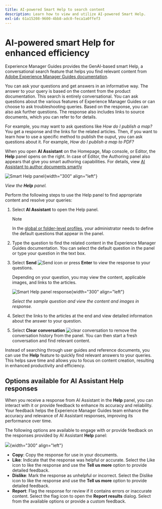 ```yaml
---
title: AI-powered Smart Help to search content
description: Learn how to view and utilize AI-powered Smart Help.
exl-id: 61a15208-9600-4bb8-adc0-feca1a0ffef3
---
```

# AI-powered smart Help for enhanced efficiency

Experience Manager Guides provides the GenAI-based smart Help, a conversational search feature that helps you find relevant content from [Adobe Experience Manager Guides documentation](https://experienceleague.adobe.com/en/docs/experience-manager-guides/using/overview).

You can ask your questions and get answers in an informative way. The answer to your query is based on the content from the product documentation. This search is entirely conversational. You can ask questions about the various features of Experience Manager Guides or can choose to ask troubleshooting queries. Based on the response, you can also ask further questions. The response also includes links to source documents, which you can refer to for details. 

For example, you may want to ask questions like *How do I publish a map?* You get a response and the links for the related articles. Then, if you want to learn how to use a specific method to publish the ouput, you can ask questions about it. For example, *How do I publish a map to PDF?* 

When you open **AI Assistant** on the Homepage, Map console, or Editor, the **Help** panel opens on the right. In case of Editor, the Authoring panel also appears that give you smart authoring capabilities. For details, view [AI Assistant to author documents smartly](./ai-assistant-right-panel.md)

![Smart Help panel](images/smart-help-panel.png){width="300" align="left"}

*View the **Help** panel.*

Perform the following steps to use the Help panel to find appropriate content and resolve your queries:

1. Select **AI Assistant** to open the Help panel. 

    >[!NOTE]
    >
    > In the [global or folder-level profiles](../cs-install-guide/conf-folder-level.md#conf-ai-guides-assistant), your administrator needs to define the default questions that appear in the panel. 

  1. Type the question to find the related content in the Experience Manager Guides documentation. You can select the default question in the panel or type your question in the text box.

  1. Select **Send**  ![Send icon](images/send-icon.svg)  or press **Enter**  to view the response to your questions.
  
      Depending on your question, you may view the content, applicable images, and links to the articles.

        ![Smart Help panel response](images/smart-help-panel-response.png){width="300" align="left"}


        *Select the sample question and view the content and images in response.* 
      


   
    
1. Select the links to the articles at the end and view detailed information about the answer to your question.


1. Select **Clear conversation** ![clear conversation](images/clear-conversation-icon.svg) to remove the conversation history from the panel. You can then start a fresh conversation and find relevant content. 

Instead of searching through user guides and reference documents, you can use the **Help** feature to quickly find relevant answers to your queries. This helps save time and allows you to focus on content creation, resulting in enhanced productivity and efficiency.

## Options available for AI Assistant Help responses

When you receive a response from AI Assistant in the **Help** panel, you can interact with it or provide feedback to enhance its accuracy and reliability. Your feedback helps the Experience Manager Guides team enhance the accuracy and relevance of AI Assistant responses, improving its performance over time. 

The following options are available to engage with or provide feedback on the responses provided by AI Assistant **Help** panel:

![](images/ai-assistant-response-options.png){width="300" align="left"}

- **Copy**: Copy the response for use in your documents.
- **Like**: Indicate that the response was helpful or accurate. Select the Like icon to like the response and use the **Tell us more** option to provide detailed feedback.  
- **Dislike**: Mark the response as unhelpful or incorrect. Select the Dislike icon to like the response and use the **Tell us more** option to provide detailed feedback.  
- **Report**: Flag the response for review if it contains errors or inaccurate content. Select the flag icon to open the **Report results** dialog. Select from the available options or provide a custom feedback. 